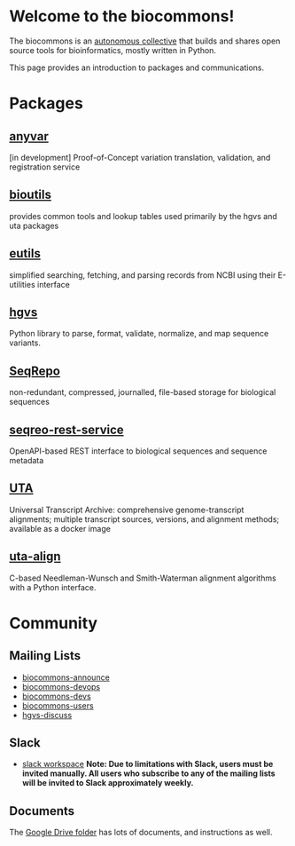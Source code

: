 # Welcome to the biocommons!

The biocommons is an [autonomous
collective](https://youtu.be/ZtYU87QNjPw?t=60) that builds and shares
open source tools for bioinformatics, mostly written in Python.

This page provides an introduction to packages and communications.


# Packages

## [anyvar](https://github.com/biocommons/anyvar)
[in development] Proof-of-Concept variation translation, validation, and registration service

## [bioutils](https://github.com/biocommons/bioutils)
provides common tools and lookup tables used primarily by the hgvs and uta packages

## [eutils](https://github.com/biocommons/eutils)
simplified searching, fetching, and parsing records from NCBI using their E-utilities interface

## [hgvs](https://github.com/biocommons/hgvs)
Python library to parse, format, validate, normalize, and map sequence variants.

## [SeqRepo](https://github.com/biocommons/biocommons.seqrepo)
non-redundant, compressed, journalled, file-based storage for biological sequences

## [seqreo-rest-service](https://github.com/biocommons/seqrepo-rest-service)
OpenAPI-based REST interface to biological sequences and sequence metadata

## [UTA](https://github.com/biocommons/uta)
Universal Transcript Archive: comprehensive genome-transcript
alignments; multiple transcript sources, versions, and alignment
methods; available as a docker image

## [uta-align](https://github.com/biocommons/uta-align)
C-based Needleman-Wunsch and Smith-Waterman alignment algorithms with
a Python interface.


# Community

## Mailing Lists

* [biocommons-announce](https://groups.google.com/g/biocommons-announce)
* [biocommons-devops](https://groups.google.com/g/biocommons-devops)
* [biocommons-devs](https://groups.google.com/g/biocommons-devs)
* [biocommons-users](https://groups.google.com/g/biocommons-users)
* [hgvs-discuss](https://groups.google.com/g/hgvs-discuss)

## Slack

* [slack workspace](https://biocommons.slack.com/)
**Note: Due to limitations with Slack, users must be invited manually.
All users who subscribe to any of the mailing lists will be invited to
Slack approximately weekly.**


## Documents

The [Google Drive
folder](https://drive.google.com/drive/folders/0ByWpa1IeblpxfnhjUEYya3Ewbjh0UVBzaWVieUdnTUNNY3UtbGhybDQtdTVhVnZBQlg4Nzg?usp=sharing)
has lots of documents, and instructions as well.

